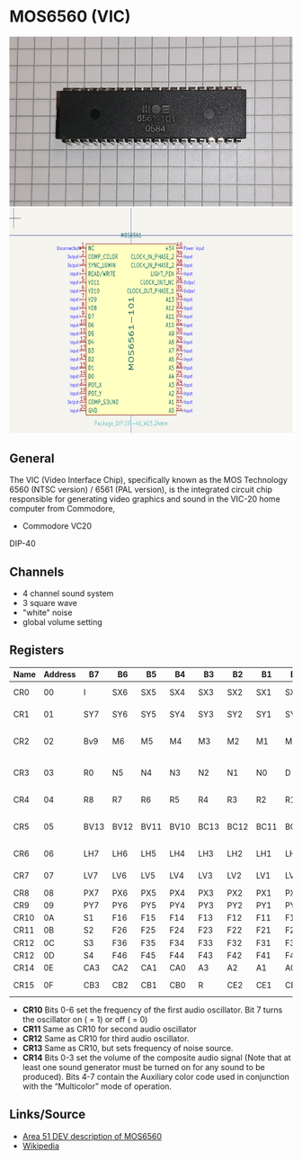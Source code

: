 # MOS6560 (VIC)

<img src="MOS6561.png" width="600">	

<img src="kicad_MOS6561-101.png" width="600" height="400">

## General
The VIC (Video Interface Chip), specifically known as the MOS Technology 6560 (NTSC version) / 6561 (PAL version), is the integrated circuit chip responsible for generating video graphics and sound in the VIC-20 home computer from Commodore,

- Commodore VC20

DIP-40

## Channels
- 4 channel sound system
- 3 square wave
- "white" noise
- global volume setting

## Registers

| **Name** | **Address** | **B7** | **B6** | **B5** | **B4** | **B3** | **B2** | **B1** | **B0** | **Description**            |
|----------|-------------|--------|--------|--------|--------|--------|--------|--------|--------|----------------------------|
| CR0      | 00          | I      | SX6    | SX5    | SX4    | SX3    | SX2    | SX1    | SX0    | Screen Origin X            |
| CR1      | 01          | SY7    | SY6    | SY5    | SY4    | SY3    | SY2    | SY1    | SY0    | Screen Origin Y            |
| CR2      | 02          | Bv9    | M6     | M5     | M4     | M3     | M2     | M1     | M0     | No of Video Matrix Columns |
| CR3      | 03          | R0     | N5     | N4     | N3     | N2     | N1     | N0     | D      | No of Video Matrix Rows    |
| CR4      | 04          | R8     | R7     | R6     | R5     | R4     | R3     | R2     | R1     | Raster Value               |
| CR5      | 05          | BV13   | BV12   | BV11   | BV10   | BC13   | BC12   | BC11   | BC10   | Base Address Control       |
| CR6      | 06          | LH7    | LH6    | LH5    | LH4    | LH3    | LH2    | LH1    | LH0    | Light Pen Horizontal       |
| CR7      | 07          | LV7    | LV6    | LV5    | LV4    | LV3    | LV2    | LV1    | LV0    | Light Pen Vertical         |
| CR8      | 08          | PX7    | PX6    | PX5    | PX4    | PX3    | PX2    | PX1    | PX0    | POT X                      |
| CR9      | 09          | PY7    | PY6    | PY5    | PY4    | PY3    | PY2    | PY1    | PY0    | POT Y                      |
| CR10     | 0A          | S1     | F16    | F15    | F14    | F13    | F12    | F11    | F10    | FIN1                       |
| CR11     | 0B          | S2     | F26    | F25    | F24    | F23    | F22    | F21    | F20    | FIN2                       |
| CR12     | 0C          | S3     | F36    | F35    | F34    | F33    | F32    | F31    | F30    | FIN3                       |
| CR12     | 0D          | S4     | F46    | F45    | F44    | F43    | F42    | F41    | F40    | FIN4                       |
| CR14     | 0E          | CA3    | CA2    | CA1    | CA0    | A3     | A2     | A1     | A0     | Amplitude                  |
| CR15     | 0F          | CB3    | CB2    | CB1    | CB0    | R      | CE2    | CE1    | CE0    | Color Control              |


- **CR10**	Bits 0-6 set the frequency of the first audio oscillator. Bit 7 turns the oscillator on ( = 1) or off ( = 0)
- **CR11**	Same as CR10 for second audio oscillator
- **CR12**	Same as CR10 for third audio oscillator.
- **CR13**	Same as CR10, but sets frequency of noise source.
- **CR14**	Bits 0-3 set the volume of the composite audio signal (Note that at least one sound generator must be turned on for any sound to be produced). Bits 4-7 contain the Auxiliary color code used in conjunction with the “Multicolor” mode of operation.

## Links/Source
- [Area 51 DEV description of MOS6560](https://area51.dev/electronics/chipref/65/6560/)
- [Wikipedia](https://en.wikipedia.org/wiki/MOS_Technology_VIC)
